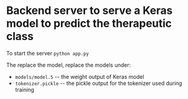 # Backend server to serve a Keras model to predict the therapeutic class

To start the server
```python app.py```

The replace the model, replace the models under:
* `models/model.5` -- the weight output of Keras model
* `tokenizer.pickle` -- the pickle output for the tokenizer used during training
